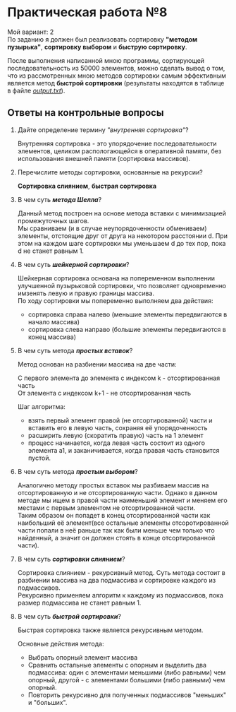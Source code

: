 # Практическая работа №8
Мой вариант: 2<br/>
По заданию я должен был реализовать сортировку __"методом пузырька"__, __сортировку выбором__ и __быструю сортировку__.

После выполнения написанной мною программы, сортирующей последовательность из 50000 элементов, можно сделать вывод о том, что из
рассмотренных мною методов сортировки самым эффективным является метод __быстрой сортировки__ (результаты находятся в таблице в файле 
[_output.txt_](https://github.com/V0loshin/Practices-in-coding/blob/master/Practise%20%E2%84%968/output.txt)).

## Ответы на контрольные вопросы

1. Дайте определение термину _"внутренняя сортировка"_?

   Внутренняя сортировка - это упорядочение последовательности элементов, целиком распологающейся в оперативной памяти, без использования внешней памяти (сортировка массивов).

2. Перечислите методы сортировки, основанные на рекурсии?

    __Сортировка слиянием__, __быстрая сортировка__
    
3. В чем суть ___метода Шелла___?

    Данный метод построен на основе метода вставки с минимизацией промежуточных шагов.<br/> Мы сравниваем (и в случае 
    неупорядоченности обмениваем) элементы, отстоящие друг от друга 
    на некотором расстоянии d. При этом на каждом шаге сортировки мы уменьшаем d до тех пор, пока d не станет равным 1.

3. В чем суть ___шейкерной сортировки___?

    Шейкерная сортировка основана на попеременном выполнении улучшенной пузырьковой сортировки, что позволяет одновременно имзенять левую и правую границы 
    массива.<br/>
    По ходу сортировки мы попеременно выполняем два действия:
    
    + сортировка справа налево (меньшие элементы передвигаются в начало массива)
    + сортировка слева направо (большие элементы передвигаются в конец массива)

3. В чем суть метода ___простых вставок___?

    Метод основан на разбиении массива на две части: 
    
    С первого элемента до элемента с индексом k - отсортированная часть<br/>
    От элемента с индексом k+1 - не отсортированная часть
    
    Шаг алгоритма:
    
    + взять первый элемент правой (не отсортированной) части и вставить его в левую часть, сохраняя её упорядоченность
    + расширить левую (скоратить правую) часть на 1 элемент
    + процесс начинается, когда левая часть состоит из одного элемента a1, и заканичивается, когда правая часть становится пустой.

3. В чем суть метода ___простым выбором___?

    Аналогично методу простых вставок мы разбиваем массив на отсортированную и не отсортированную части. Однако в данном методе мы 
    ищем в правой части наименьший элемент и меняем его местами с первым элементом не отсортированной части.<br/> 
    Таким образом он попадет в конец отсортированной части как наибольший её элемент(все остальные элементы отсоротированной части попали
    в неё раньше так как были меньше чем только что найденный, а значит он должен стоять в конце отсортированной части).

3. В чем суть ___сортировки слиянием___?

    Сортировка слиянием - рекурсивный метод. Суть метода состоит в разбиении массива на два подмассива и сортировке каждого из подмассивов. <br/>
    Рекурсивно применяем алгоритм к каждому из подмассивов, пока размер подмассива не станет равным 1.

3. В чем суть ___быстрой сортировки___?

    Быстрая сортировка также является рекурсивным методом.
    
    Основные действия метода:
    
    + Выбрать опорный элемент массива
    + Сравнить остальные элементы с опорным и выделить два подмассива: один с элементами меньшими (либо равными) чем опорный, другой -
    с элементами большими (либо равными) чем опорный.
    + Повторить рекурсивно для полученных подмассивов "меньших" и "больших".
    
    
